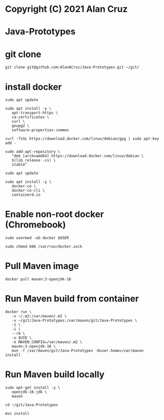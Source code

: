 # Copyright (C) 2021 Alan Cruz
# Java-Prototypes

# git clone
```
git clone git@github.com:AlanACruz/Java-Prototypes.git ~/git/
```
# install docker
```
sudo apt update

sudo apt install -y \
   apt-transport-https \
   ca-certificates \
   curl \
   gnupg2 \
   software-properties-common

curl -fsSL https://download.docker.com/linux/debian/gpg | sudo apt-key add -

sudo add-apt-repository \
   "deb [arch=amd64] https://download.docker.com/linux/debian \
   $(lsb_release -cs) \
   stable"
   
sudo apt update

sudo apt install -y \
   docker-ce \
   docker-ce-cli \
   containerd.io
```

# Enable non-root docker (Chromebook)
```
sudo usermod -aG docker $USER

sudo chmod 666 /var/run/docker.sock
```

# Pull Maven image
```
docker pull maven:3-openjdk-16
```

# Run Maven build from container
```
docker run \
   -v ~/.m2:/var/maven/.m2 \
   -v ~/git/Java-Prototypes:/var/maven/git/Java-Prototypes \
   -t \
   -i \
   --rm \
   -u $UID \
   -e MAVEN_CONFIG=/var/maven/.m2 \
   maven:3-openjdk-16 \
   mvn -f /var/maven/git/Java-Prototypes -Duser.home=/var/maven install
```

# Run Maven build locally
```
sudo apt-get install -y \
   openjdk-16-jdk \
   maven

cd ~/git/Java-Prototypes

mvn install
```
